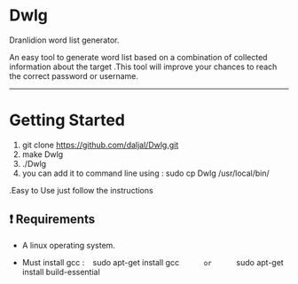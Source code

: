# Dwlg
Dranlidion word list generator.

An easy tool to generate word list based on a combination of collected information about the target .This tool will improve your chances to reach the correct password or username.
__________________________________________________________________________________

# Getting Started

   1. git clone https://github.com/daljal/Dwlg.git
   2. make Dwlg
   3. ./Dwlg
   4. you can add it to command line using : sudo cp Dwlg /usr/local/bin/
   
   .Easy to Use just follow the instructions

##  :heavy_exclamation_mark: Requirements

- A linux operating system.

- Must install gcc :  ``` ```   sudo apt-get install gcc 
 ``` ``` ``` ``` ``` ``` ```  or 
  ``` ``` ``` ``` ``` ``` ```  sudo apt-get install build-essential
